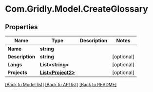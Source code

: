 
# Com.Gridly.Model.CreateGlossary

## Properties

Name | Type | Description | Notes
------------ | ------------- | ------------- | -------------
**Name** | **string** |  | 
**Description** | **string** |  | [optional] 
**Langs** | **List&lt;string&gt;** |  | [optional] 
**Projects** | [**List&lt;Project2&gt;**](Project2.md) |  | [optional] 

[[Back to Model list]](../README.md#documentation-for-models)
[[Back to API list]](../README.md#documentation-for-api-endpoints)
[[Back to README]](../README.md)


